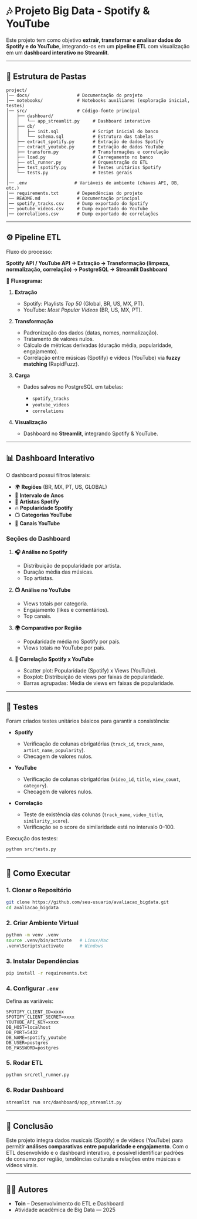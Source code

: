 # 🎶 Projeto Big Data - Spotify & YouTube

Este projeto tem como objetivo **extrair, transformar e analisar dados do Spotify e do YouTube**, integrando-os em um **pipeline ETL** com visualização em um **dashboard interativo no Streamlit**.

---

## 📂 Estrutura de Pastas

```
project/
│── docs/                  # Documentação do projeto
│── notebooks/             # Notebooks auxiliares (exploração inicial, testes)
│── src/                   # Código-fonte principal
│   ├── dashboard/         
│   │   └── app_streamlit.py     # Dashboard interativo
│   ├── db/                
│   │   ├── init.sql             # Script inicial do banco
│   │   └── schema.sql           # Estrutura das tabelas
│   ├── extract_spotify.py       # Extração de dados Spotify
│   ├── extract_youtube.py       # Extração de dados YouTube
│   ├── transform.py             # Transformações e correlação
│   ├── load.py                  # Carregamento no banco
│   ├── etl_runner.py            # Orquestração do ETL
│   ├── test_spotify.py          # Testes unitários Spotify
│   └── tests.py                 # Testes gerais
│
│── .env                  # Variáveis de ambiente (chaves API, DB, etc.)
│── requirements.txt       # Dependências do projeto
│── README.md              # Documentação principal
│── spotify_tracks.csv     # Dump exportado do Spotify
│── youtube_videos.csv     # Dump exportado do YouTube
│── correlations.csv       # Dump exportado de correlações
```

---

## ⚙️ Pipeline ETL

Fluxo do processo:

**Spotify API / YouTube API → Extração → Transformação (limpeza, normalização, correlação) → PostgreSQL → Streamlit Dashboard**

📌 **Fluxograma:**

1. **Extração**

   * Spotify: Playlists *Top 50* (Global, BR, US, MX, PT).
   * YouTube: *Most Popular Videos* (BR, US, MX, PT).

2. **Transformação**

   * Padronização dos dados (datas, nomes, normalização).
   * Tratamento de valores nulos.
   * Cálculo de métricas derivadas (duração média, popularidade, engajamento).
   * Correlação entre músicas (Spotify) e vídeos (YouTube) via **fuzzy matching** (RapidFuzz).

3. **Carga**

   * Dados salvos no PostgreSQL em tabelas:

     * `spotify_tracks`
     * `youtube_videos`
     * `correlations`

4. **Visualização**

   * Dashboard no **Streamlit**, integrando Spotify & YouTube.

---

## 📊 Dashboard Interativo

O dashboard possui filtros laterais:

* 🌍 **Regiões** (BR, MX, PT, US, GLOBAL)
* 📅 **Intervalo de Anos**
* 🎤 **Artistas Spotify**
* 🔥 **Popularidade Spotify**
* 📺 **Categorias YouTube**
* 📡 **Canais YouTube**

### Seções do Dashboard

1. **🎧 Análise no Spotify**

   * Distribuição de popularidade por artista.
   * Duração média das músicas.
   * Top artistas.

2. **📺 Análise no YouTube**

   * Views totais por categoria.
   * Engajamento (likes e comentários).
   * Top canais.

3. **🌍 Comparativo por Região**

   * Popularidade média no Spotify por país.
   * Views totais no YouTube por país.

4. **🔗 Correlação Spotify x YouTube**

   * Scatter plot: Popularidade (Spotify) x Views (YouTube).
   * Boxplot: Distribuição de views por faixas de popularidade.
   * Barras agrupadas: Média de views em faixas de popularidade.

---

## 🧪 Testes

Foram criados testes unitários básicos para garantir a consistência:

* **Spotify**

  * Verificação de colunas obrigatórias (`track_id`, `track_name`, `artist_name`, `popularity`).
  * Checagem de valores nulos.

* **YouTube**

  * Verificação de colunas obrigatórias (`video_id`, `title`, `view_count`, `category`).
  * Checagem de valores nulos.

* **Correlação**

  * Teste de existência das colunas (`track_name`, `video_title`, `similarity_score`).
  * Verificação se o score de similaridade está no intervalo 0–100.

Execução dos testes:

```bash
python src/tests.py
```

---

## 🚀 Como Executar

### 1. Clonar o Repositório

```bash
git clone https://github.com/seu-usuario/avaliacao_bigdata.git
cd avaliacao_bigdata
```

### 2. Criar Ambiente Virtual

```bash
python -m venv .venv
source .venv/bin/activate   # Linux/Mac
.venv\Scripts\activate      # Windows
```

### 3. Instalar Dependências

```bash
pip install -r requirements.txt
```

### 4. Configurar `.env`

Defina as variáveis:

```
SPOTIFY_CLIENT_ID=xxxx
SPOTIFY_CLIENT_SECRET=xxxx
YOUTUBE_API_KEY=xxxx
DB_HOST=localhost
DB_PORT=5432
DB_NAME=spotify_youtube
DB_USER=postgres
DB_PASSWORD=postgres
```

### 5. Rodar ETL

```bash
python src/etl_runner.py
```

### 6. Rodar Dashboard

```bash
streamlit run src/dashboard/app_streamlit.py
```

---

## 📌 Conclusão

Este projeto integra dados musicais (Spotify) e de vídeos (YouTube) para permitir **análises comparativas entre popularidade e engajamento**.
Com o ETL desenvolvido e o dashboard interativo, é possível identificar padrões de consumo por região, tendências culturais e relações entre músicas e vídeos virais.

---

## 👨‍💻 Autores

* **Toin** – Desenvolvimento do ETL e Dashboard
* Atividade acadêmica de Big Data — 2025
